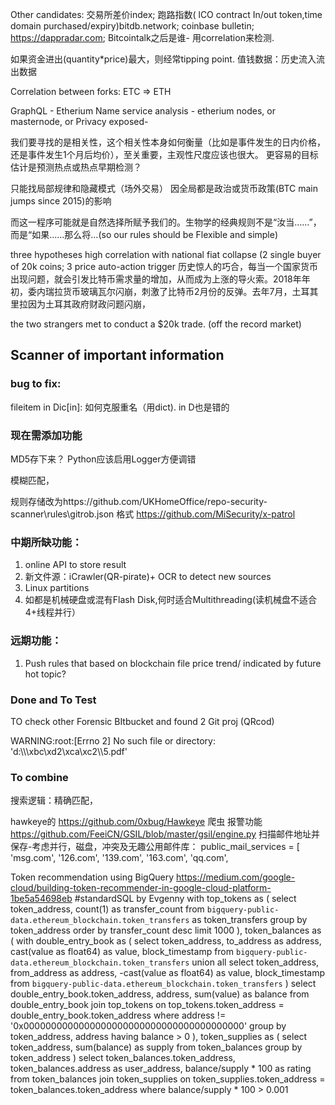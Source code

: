 Other candidates: 交易所差价index; 跑路指数( lCO contract In/out token,time domain purchased/expiry)bitdb.network; coinbase bulletin; https://dappradar.com; Bitcointalk之后是谁- 用correlation来检测.

如果资金进出(quantity*price)最大，则经常tipping point.
值钱数据：历史流入流出数据

 Correlation between forks: ETC => ETH

GraphQL - Etherium Name service analysis - etherium nodes, or masternode, or Privacy exposed-

我们要寻找的是相关性，这个相关性本身如何衡量（比如是事件发生的日内价格，还是事件发生1个月后均价），至关重要，主观性尺度应该也很大。
更容易的目标估计是预测热点或热点早期检测？

只能找局部规律和隐藏模式（场外交易） 因全局都是政治或货币政策(BTC main jumps since 2015)的影响

而这一程序可能就是自然选择所赋予我们的。生物学的经典规则不是“汝当……”，而是“如果……那么将…(so our rules should be Flexible and simple)

three hypotheses high correlation with national fiat collapse (2 single buyer of 20k coins; 3 price auto-action trigger 历史惊人的巧合，每当一个国家货币出现问题，就会引发比特币需求量的增加，从而成为上涨的导火索。2018年年初，委内瑞拉货币玻璃瓦尔闪崩，刺激了比特币2月份的反弹。去年7月，土耳其里拉因为土耳其政府财政问题闪崩，

the two strangers met to conduct a $20k trade. (off the record market)


## Scanner of important information
### bug to fix:
fileitem in Dic[in]: 如何克服重名（用dict). in D也是错的
### 现在需添加功能
MD5存下来？
Python应该启用Logger方便调错

模糊匹配，

规则存储改为https://github.com/UKHomeOffice/repo-security-scanner\rules\gitrob.json 格式
https://github.com/MiSecurity/x-patrol
### 中期所缺功能：
1. online API to store result
2. 新文件源：iCrawler(QR-pirate)+ OCR to detect new sources
3. Linux partitions
4. 如都是机械硬盘或混有Flash Disk,何时适合Multithreading(读机械盘不适合4+线程并行）
### 远期功能：
1. Push rules that based on blockchain file price trend/ indicated by future hot topic?

### Done and To Test
TO check other Forensic BItbucket and found 2 Git proj (QRcod)

WARNING:root:[Errno 2] No such file or directory: 'd:\\\\\\xbc\\xd2\\xca\\xc2\\\\5.pdf'



### To combine
搜索逻辑：精确匹配，

hawkeye的 https://github.com/0xbug/Hawkeye 爬虫 报警功能
https://github.com/FeeiCN/GSIL/blob/master/gsil/engine.py 扫描邮件地址并保存-考虑并行，磁盘，冲突及无趣公用邮件库：
public_mail_services = [
    'msg.com',
    '126.com',
    '139.com',
    '163.com',
    'qq.com',

Token recommendation using BigQuery 
https://medium.com/google-cloud/building-token-recommender-in-google-cloud-platform-1be5a54698eb
#standardSQL by Evgenny
with top_tokens as (
  select token_address, count(1) as transfer_count
  from `bigquery-public-data.ethereum_blockchain.token_transfers` as token_transfers
  group by token_address
  order by transfer_count desc
  limit 1000
),
token_balances as (
    with double_entry_book as (
        select token_address, to_address as address, cast(value as float64) as value, block_timestamp
        from `bigquery-public-data.ethereum_blockchain.token_transfers`
        union all
        select token_address, from_address as address, -cast(value as float64) as value, block_timestamp
        from `bigquery-public-data.ethereum_blockchain.token_transfers`
    )
    select double_entry_book.token_address, address, sum(value) as balance
    from double_entry_book
    join top_tokens on top_tokens.token_address = double_entry_book.token_address
    where address != '0x0000000000000000000000000000000000000000'
    group by token_address, address
    having balance > 0
),
token_supplies as (
    select token_address, sum(balance) as supply
    from token_balances
    group by token_address
)
select 
    token_balances.token_address, 
    token_balances.address as user_address, 
    balance/supply * 100 as rating
from token_balances
join token_supplies on token_supplies.token_address = token_balances.token_address
where balance/supply * 100 > 0.001
